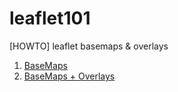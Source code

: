 # leaflet101
[HOWTO] leaflet basemaps &amp; overlays

<ol>

<li/>   <a href="https://darylcs37.github.io/leaflet101/demo_maptiles_online.htm">BaseMaps </a><br/>
<li/>   <a href="https://darylcs37.github.io/leaflet101/demo_maptiles_online_geojson.htm">BaseMaps + Overlays </a>

</ol>
